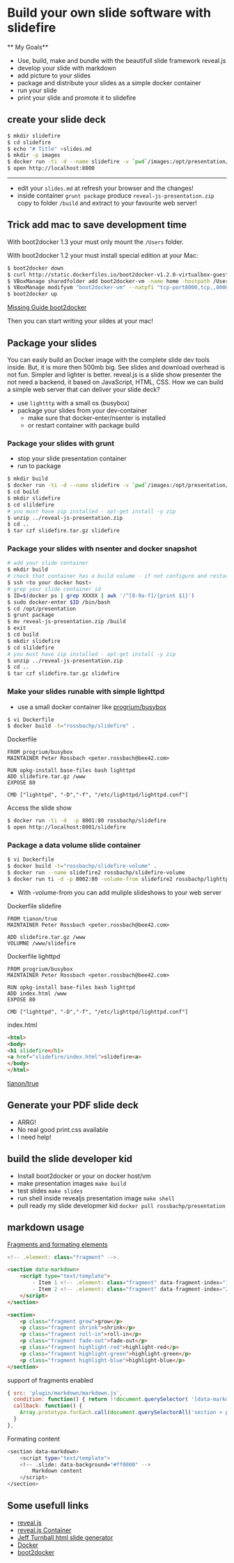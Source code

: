 # Build your own slide software with slidefire

** My Goals**
  * Use, build, make and bundle with the beautifull slide framework reveal.js
  * develop your slide with markdown
  * add picture to your slides
  * package and distribute your slides as a simple docker container
  * run your slide
  * print your slide and promote it to slidefire

## create your slide deck

```bash
$ mkdir slidefire
$ cd slidefire
$ echo "# Title" >slides.md
$ mkdir -p images
$ docker run -ti -d --name slidefire -v `pwd`/images:/opt/presentation/images -v  `pwd`:/opt/presentation/lib/md -v `pwd`/build:/build -p 8000:8000 rossbachp/presentation
$ open http://localhost:8000
```

***
  * edit your `slides.md` at refresh your browser and the changes!
  * inside container `grunt package` produce `reveal-js-presentation.zip` copy to folder `/build` and extract to your favourite web server!

## Trick add mac to save development time

With boot2docker 1.3 your must only mount the `/Users` folder.

With boot2docker 1.2 your must install special edition at your Mac:

```bash
$ boot2docker down
$ curl http://static.dockerfiles.io/boot2docker-v1.2.0-virtualbox-guest-additions-v4.3.14.iso > ~/.boot2docker/boot2docker.iso
$ VBoxManage sharedfolder add boot2docker-vm -name home -hostpath /Users
$ VBoxManage modifyvm "boot2docker-vm" --natpf1 "tcp-port8000,tcp,,8000,,8000"
$ boot2docker up
```
[Missing Guide boot2docker](http://viget.com/extend/how-to-use-docker-on-os-x-the-missing-guide)

Then you can start writing your sildes at your mac!

## Package your slides

You can easly build an Docker image with the complete slide dev tools inside.
But, it is more then 500mb big. See slides and download overhead is not fun.
Simpler and lighter is better. reveal.js is a slide show presenter the not need a backend, it based on JavaScript, HTML, CSS. How we can build a simple web server that can deliver your slide deck?

  * use `lightttp` with a small os (busybox)
  * package your slides from your dev-container
    - make sure that docker-enter/nsenter is installed
    - or restart container with package build

### Package your slides with grunt

  * stop your slide presentation container
  * run to package

```bash
$ mkdir build
$ docker run -ti -d --name slidefire -v `pwd`/images:/opt/presentation/images -v  `pwd`:/opt/presentation/lib/md -v `pwd`/build:/build -p 8000:8000 rossbachp/presentation /bin/bash -c "grunt package mv reveal-js-presentation.zip /build"
$ cd build
$ mkdir slidefire
$ cd slildefire
# you must have zip installed - apt-get install -y zip
$ unzip ../reveal-js-presentation.zip
$ cd ..
$ tar czf slidefire.tar.gz slidefire
```

### Package your slides with nsenter and docker snapshot

```bash
# add your slide container
$ mkdir build
# check that container has a build volume - if not configure and restart sildeshow
$ ssh <to your docker host>
# grep your slide container id
$ ID=$(docker ps | grep XXXXX | awk '/^[0-9a-f]/{print $1}')
$ sudo docker-enter $ID /bin/bash
$ cd /opt/presentation
$ grunt package
$ mv reveal-js-presentation.zip /build
$ exit
$ cd build
$ mkdir slidefire
$ cd slildefire
# you must have zip installed - apt-get install -y zip
$ unzip ../reveal-js-presentation.zip
$ cd ..
$ tar czf slidefire.tar.gz slidefire
```


### Make your slides runable with simple lighttpd

  * use a small docker container like [progrium/busybox](https://github.com/progrium/busybox)

```bash
$ vi Dockerfile
$ docker build -t="rossbachp/slidefire" .
```

Dockerfile
```
FROM progrium/busybox
MAINTAINER Peter Rossbach <peter.rossbach@bee42.com>

RUN opkg-install base-files bash lighttpd
ADD slidefire.tar.gz /www
EXPOSE 80

CMD ["lighttpd", "-D","-f", "/etc/lighttpd/lighttpd.conf"]
```

Access the slide show

```bash
$ docker run -ti -d  -p 8001:80 rossbachp/slidefire
$ open http://localhost:8001/slidefire
```

### Package a data volume slide container

```bash
$ vi Dockerfile
$ docker build -t="rossbachp/slidefire-volume" .
$ docker run --name slidefire2 rossbachp/slidefire-volume
$ docker run ti -d -p 8002:80 -volume-from slidefire2 rossbachp/lighttpd
```
  * With -volume-from you can add muliple slideshows to your web server

Dockerfile slidefire
```
FROM tianon/true
MAINTAINER Peter Rossbach <peter.rossbach@bee42.com>

ADD slidefire.tar.gz /www
VOLUMNE /www/slidefire
```

Dockerfile lighttpd
```
FROM progrium/busybox
MAINTAINER Peter Rossbach <peter.rossbach@bee42.com>

RUN opkg-install base-files bash lighttpd
ADD index.html /www
EXPOSE 80

CMD ["lighttpd", "-D","-f", "/etc/lighttpd/lighttpd.conf"]
```

index.html
```html
<html>
<body>
<h1 slidefire</h1>
<a href="slidefire/index.html">slidefire<a>
</body>
</html>
```

[tianon/true](https://github.com/tianon/dockerfiles/tree/master/true)

## Generate your PDF slide deck

  * ARRG!
  * No real good print.css available
  * I need help!

## build the slide developer kid

  - Install boot2docker or your on docker host/vm
  - make presentation images
    `make build`
  - test slides
    `make slides`
  - run shell inside revealjs presentation image
    `make shell`
  - pull ready my slide developmer kid
    `docker pull rossbachp/presentation`

## markdown usage

[Fragments and formating elements](https://github.com/hakimel/reveal.js#element-attributes)

```javascript
<!-- .element: class="fragment" -->.
```

```html
<section data-markdown>
    <script type="text/template">
        - Item 1 <!-- .element: class="fragment" data-fragment-index="1" -->
        - Item 2 <!-- .element: class="fragment" data-fragment-index="2" -->
    </script>
</section>
```

```html
<section>
    <p class="fragment grow">grow</p>
    <p class="fragment shrink">shrink</p>
    <p class="fragment roll-in">roll-in</p>
    <p class="fragment fade-out">fade-out</p>
    <p class="fragment highlight-red">highlight-red</p>
    <p class="fragment highlight-green">highlight-green</p>
    <p class="fragment highlight-blue">highlight-blue</p>
</section>
```

support of fragments enabled
```javascript
{ src: 'plugin/markdown/markdown.js',
  condition: function() { return !!document.querySelector( '[data-markdown]' ); },
  callback: function() {
    Array.prototype.forEach.call(document.querySelectorAll('section > p'), function(ele){ ele.className = 'fragment'; });
  }
},
```

Formating content
```bash
<section data-markdown>
    <script type="text/template">
    <!-- .slide: data-background="#ff0000" -->
        Markdown content
    </script>
</section>
```

## Some usefull links
  - [reveal.js](https://github.com/hakimel/reveal.js/)
  - [reveal.js Container](http://mindtrove.info/a-reveal.js-docker-base-image-with-onbuild/)
  - [Jeff Turnball html slide generator](http://kartar.net/2014/05/presenting-with-docker/)
  - [Docker](http://www.docker.com)
  - [boot2docker](http://www.boot2docker.io)
